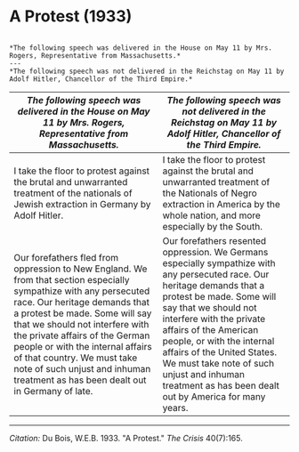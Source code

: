 # A Protest (1933)



````{panels}

*The following speech was delivered in the House on May 11 by Mrs. Rogers, Representative from Massachusetts.*
---
*The following speech was not delivered in the Reichstag on May 11 by Adolf Hitler, Chancellor of the Third Empire.*
````

| *The following speech was delivered in the House on May 11 by Mrs. Rogers, Representative from Massachusetts.*  | *The following speech was not delivered in the Reichstag on May 11 by Adolf Hitler, Chancellor of the Third Empire.* |
|-------------|-------------|
| I take the floor to protest against the brutal and unwarranted treatment of the nationals of Jewish extraction in Germany by Adolf Hitler. | I take the floor to protest against the brutal and unwarranted treatment of the Nationals of Negro extraction in America by the whole nation, and more especially by the South. |
| Our forefathers fled from oppression to New England. We from that section especially sympathize with any persecuted race. Our heritage demands that a protest be made. Some will say that we should not interfere with the private affairs of the German people or with the internal affairs of that country. We must take note of such unjust and inhuman treatment as has been dealt out in Germany of late. | Our forefathers resented oppression. We Germans especially sympathize with any persecuted race. Our heritage demands that a protest be made. Some will say that we should not interfere with the private affairs of the American people, or with the internal affairs of the United States. We must take note of such unjust and inhuman treatment as has been dealt out by America for many years. |
_________________
*Citation:* Du Bois, W.E.B. 1933. "A Protest." *The Crisis* 40(7):165.

